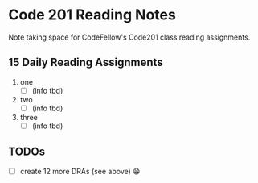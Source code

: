 # Code 201 Reading Notes
Note taking space for CodeFellow's Code201 class reading assignments.

## 15 Daily Reading Assignments
1. one
   - [ ] (info tbd)
2. two
   - [ ] (info tbd)
3. three
   - [ ] (info tbd)
<!-- obvioudly this content will change once reading begins -->

## TODOs
- [ ] create 12 more DRAs (see above) :grin:


